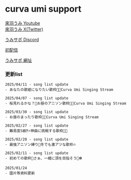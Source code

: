 # curva umi support  


[來羽うみ Youtube](https://www.youtube.com/@curvaumi)  
[來羽うみ X(Twitter)](https://x.com/curva_umi)  

[うみサポ Discord](https://t.co/oKazNascfC)  

[初配信](https://www.youtube.com/live/HRq1MVhPS5A?si=fg21_CmPBtaWUSAW)  

[うみサポ 網址](https://redfire29.github.io/curva-umi-support/)  

### 更新list  
```
2025/04/11 - song list update  
- あなたの歌姫になりたい歌枠🎤🩵Curva Umi Singing Stream

2025/04/07 - song list update  
- 桜見れるかな？🌸お昼のアニソン歌枠🎤🐧Curva Umi Singing Stream

2025/03/30 - song list update  
- お昼のまったり歌枠🎤🐧Curva Umi Singing Stream

2025/02/27 - song list update  
- 難易度S級⁈⚡️神曲に挑戦する歌枠🎤🐧

2025/02/20 - song list update  
- 最強アニソン縛り🎤冬でも激アツな歌枠🔥

2025/02/11 - song list update  
- 初めての歌枠🎤さぁ、一緒に頂を目指そう🐧⚽️ 

2025/01/24
- 圖片等資料更新
```